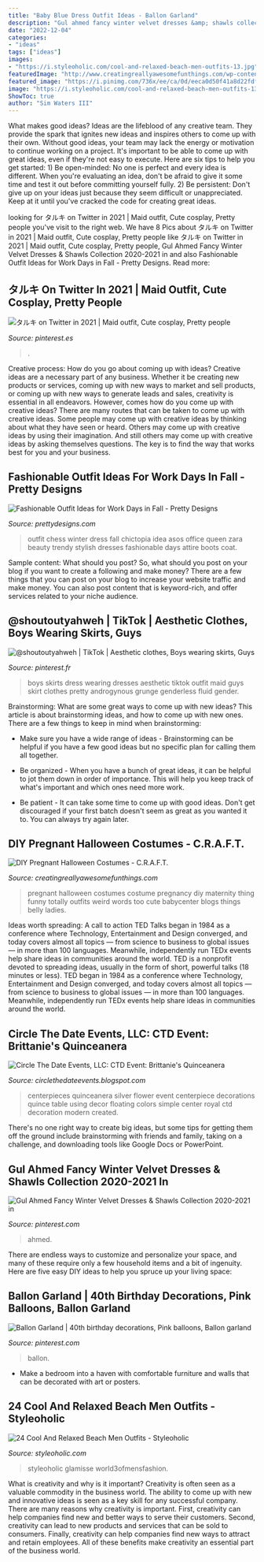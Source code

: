 ```yaml
---
title: "Baby Blue Dress Outfit Ideas - Ballon Garland"
description: "Gul ahmed fancy winter velvet dresses &amp; shawls collection 2020-2021 in"
date: "2022-12-04"
categories:
- "ideas"
tags: ["ideas"]
images:
- "https://i.styleoholic.com/cool-and-relaxed-beach-men-outfits-13.jpg"
featuredImage: "http://www.creatingreallyawesomefunthings.com/wp-content/uploads/2015/09/thing-1.jpg"
featured_image: "https://i.pinimg.com/736x/ee/ca/0d/eeca0d50f41a8d22fdff767e06f61b83.jpg"
image: "https://i.styleoholic.com/cool-and-relaxed-beach-men-outfits-13.jpg"
ShowToc: true
author: "Sim Waters III"
---
```



What makes good ideas?
Ideas are the lifeblood of any creative team. They provide the spark that ignites new ideas and inspires others to come up with their own. Without good ideas, your team may lack the energy or motivation to continue working on a project. It's important to be able to come up with great ideas, even if they're not easy to execute. Here are six tips to help you get started: 1) Be open-minded: No one is perfect and every idea is different. When you're evaluating an idea, don't be afraid to give it some time and test it out before committing yourself fully. 2) Be persistent: Don't give up on your ideas just because they seem difficult or unappreciated. Keep at it until you've cracked the code for creating great ideas.

	

		
looking for タルキ on Twitter in 2021 | Maid outfit, Cute cosplay, Pretty people you've visit to the right web. We have 8 Pics about タルキ on Twitter in 2021 | Maid outfit, Cute cosplay, Pretty people like タルキ on Twitter in 2021 | Maid outfit, Cute cosplay, Pretty people, Gul Ahmed Fancy Winter Velvet Dresses &amp; Shawls Collection 2020-2021 in and also Fashionable Outfit Ideas for Work Days in Fall - Pretty Designs. Read more:
		
    
## タルキ On Twitter In 2021 | Maid Outfit, Cute Cosplay, Pretty People

<img loading=lazy src="https://i.pinimg.com/736x/ff/97/07/ff9707ca8f76c707be91347f6af4a37a.jpg" onerror="this.onerror=null;this.src='https://tse1.mm.bing.net/th?id=OIP.xFK7FY7EgNBJE2IXxY3HFgHaLI&amp;pid=15.1';" alt="タルキ on Twitter in 2021 | Maid outfit, Cute cosplay, Pretty people">

_Source: pinterest.es_

>. 

	

Creative process: How do you go about coming up with ideas?
Creative ideas are a necessary part of any business. Whether it be creating new products or services, coming up with new ways to market and sell products, or coming up with new ways to generate leads and sales, creativity is essential in all endeavors. However, comes how do you come up with creative ideas? There are many routes that can be taken to come up with creative ideas. Some people may come up with creative ideas by thinking about what they have seen or heard. Others may come up with creative ideas by using their imagination. And still others may come up with creative ideas by asking themselves questions. The key is to find the way that works best for you and your business.

    
## Fashionable Outfit Ideas For Work Days In Fall - Pretty Designs

<img loading=lazy src="https://www.prettydesigns.com/wp-content/uploads/2014/07/Stylish-Trendy-Outfit-Idea.jpg" onerror="this.onerror=null;this.src='https://tse3.mm.bing.net/th?id=OIP.CKtQOF4bfdWuYauX794bwgHaK3&amp;pid=15.1';" alt="Fashionable Outfit Ideas for Work Days in Fall - Pretty Designs">

_Source: prettydesigns.com_

>outfit chess winter dress fall chictopia idea asos office queen zara beauty trendy stylish dresses fashionable days attire boots coat. 

	

Sample content: What should you post?
So, what should you post on your blog if you want to create a following and make money? 
There are a few things that you can post on your blog to increase your website traffic and make money. You can also post content that is keyword-rich, and offer services related to your niche audience.

    
## @shoutoutyahweh | TikTok | Aesthetic Clothes, Boys Wearing Skirts, Guys

<img loading=lazy src="https://i.pinimg.com/736x/17/23/40/17234040704a95674cbfbfc70232ae0f.jpg" onerror="this.onerror=null;this.src='https://tse4.mm.bing.net/th?id=OIP.ow2U04-I-Q4LgXXM-vsPcAHaMC&amp;pid=15.1';" alt="@shoutoutyahweh | TikTok | Aesthetic clothes, Boys wearing skirts, Guys">

_Source: pinterest.fr_

>boys skirts dress wearing dresses aesthetic tiktok outfit maid guys skirt clothes pretty androgynous grunge genderless fluid gender. 

	

Brainstorming: What are some great ways to come up with new ideas?
This article is about brainstorming ideas, and how to come up with new ones. There are a few things to keep in mind when brainstorming: 
- Make sure you have a wide range of ideas - Brainstorming can be helpful if you have a few good ideas but no specific plan for calling them all together. 

- Be organized - When you have a bunch of great ideas, it can be helpful to jot them down in order of importance. This will help you keep track of what's important and which ones need more work. 

- Be patient - It can take some time to come up with good ideas. Don't get discouraged if your first batch doesn't seem as great as you wanted it to. You can always try again later.

    
## DIY Pregnant Halloween Costumes - C.R.A.F.T.

<img loading=lazy src="http://www.creatingreallyawesomefunthings.com/wp-content/uploads/2015/09/thing-1.jpg" onerror="this.onerror=null;this.src='https://tse1.mm.bing.net/th?id=OIP.5ExVnIFuQUEnW44OafiC3gHaJ3&amp;pid=15.1';" alt="DIY Pregnant Halloween Costumes - C.R.A.F.T.">

_Source: creatingreallyawesomefunthings.com_

>pregnant halloween costumes costume pregnancy diy maternity thing funny totally outfits weird words too cute babycenter blogs things belly ladies. 

	

Ideas worth spreading: A call to action
TED Talks began in 1984 as a conference where Technology, Entertainment and Design converged, and today covers almost all topics — from science to business to global issues — in more than 100 languages. Meanwhile, independently run TEDx events help share ideas in communities around the world.
TED is a nonprofit devoted to spreading ideas, usually in the form of short, powerful talks (18 minutes or less). TED began in 1984 as a conference where Technology, Entertainment and Design converged, and today covers almost all topics — from science to business to global issues — in more than 100 languages. Meanwhile, independently run TEDx events help share ideas in communities around the world.

    
## Circle The Date Events, LLC: CTD Event: Brittanie&#039;s Quinceanera

<img loading=lazy src="http://1.bp.blogspot.com/_sY9sailSkMo/TIlvZoIL6BI/AAAAAAAAABg/pep4W5b4e8Y/s400/brittanie034.JPG" onerror="this.onerror=null;this.src='https://tse2.mm.bing.net/th?id=OIP.zuojhDTk1PRLrk53y2pREAAAAA&amp;pid=15.1';" alt="Circle The Date Events, LLC: CTD Event: Brittanie&#039;s Quinceanera">

_Source: circlethedateevents.blogspot.com_

>centerpieces quinceanera silver flower event centerpiece decorations quince table using decor floating colors simple center royal ctd decoration modern created. 

	

There's no one right way to create big ideas, but some tips for getting them off the ground include brainstorming with friends and family, taking on a challenge, and downloading tools like Google Docs or PowerPoint.

    
## Gul Ahmed Fancy Winter Velvet Dresses &amp; Shawls Collection 2020-2021 In

<img loading=lazy src="https://i.pinimg.com/736x/ee/ca/0d/eeca0d50f41a8d22fdff767e06f61b83.jpg" onerror="this.onerror=null;this.src='https://tse1.mm.bing.net/th?id=OIP.zXa1f7GMvW4yF6ODBk5qJgHaLH&amp;pid=15.1';" alt="Gul Ahmed Fancy Winter Velvet Dresses &amp; Shawls Collection 2020-2021 in">

_Source: pinterest.com_

>ahmed. 

	

There are endless ways to customize and personalize your space, and many of these require only a few household items and a bit of ingenuity. Here are five easy DIY ideas to help you spruce up your living space: 

    
## Ballon Garland | 40th Birthday Decorations, Pink Balloons, Ballon Garland

<img loading=lazy src="https://i.pinimg.com/736x/49/e7/71/49e771166b24a7dff40b67dcaa8667a1.jpg" onerror="this.onerror=null;this.src='https://tse4.mm.bing.net/th?id=OIP.vv1BXhMY3BkJI7e3ld8ZYwHaKn&amp;pid=15.1';" alt="Ballon Garland | 40th birthday decorations, Pink balloons, Ballon garland">

_Source: pinterest.com_

>ballon. 

	

- Make a bedroom into a haven with comfortable furniture and walls that can be decorated with art or posters.

    
## 24 Cool And Relaxed Beach Men Outfits - Styleoholic

<img loading=lazy src="https://i.styleoholic.com/cool-and-relaxed-beach-men-outfits-13.jpg" onerror="this.onerror=null;this.src='https://tse2.mm.bing.net/th?id=OIP.vQWwAozIgKrIthvbo7fK-gHaLF&amp;pid=15.1';" alt="24 Cool And Relaxed Beach Men Outfits - Styleoholic">

_Source: styleoholic.com_

>styleoholic glamisse world3ofmensfashion. 

	

What is creativity and why is it important?
Creativity is often seen as a valuable commodity in the business world. The ability to come up with new and innovative ideas is seen as a key skill for any successful company. There are many reasons why creativity is important. First, creativity can help companies find new and better ways to serve their customers. Second, creativity can lead to new products and services that can be sold to consumers. Finally, creativity can help companies find new ways to attract and retain employees. All of these benefits make creativity an essential part of the business world.

